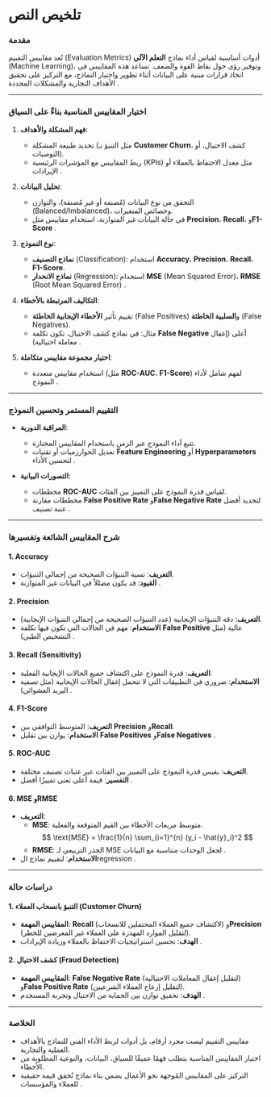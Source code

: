 # تلخيص النص  

### **مقدمة**  
تُعد مقاييس التقييم (Evaluation Metrics) أدوات أساسية لقياس أداء نماذج **التعلم الآلي** (Machine Learning)، وتوفير رؤى حول نقاط القوة والضعف. تساعد هذه المقاييس في اتخاذ قرارات مبنية على البيانات أثناء تطوير واختيار النماذج، مع التركيز على تحقيق الأهداف التجارية والمشكلات المحددة .  

---

### **اختيار المقاييس المناسبة بناءً على السياق**  
1. **فهم المشكلة والأهداف**:  
   - تحديد طبيعة المشكلة (مثل التنبؤ بـ **Customer Churn**، كشف الاحتيال، أو التوصيات).  
   - ربط المقاييس مع المؤشرات الرئيسية (KPIs) مثل معدل الاحتفاظ بالعملاء أو الإيرادات .  

2. **تحليل البيانات**:  
   - التحقق من نوع البيانات (مُصنفة أو غير مُصنفة)، والتوازن (Balanced/Imbalanced)، وخصائص المتغيرات.  
   - في حالة البيانات غير المتوازنة، استخدام مقاييس مثل **Precision**، **Recall**، و**F1-Score** .  

3. **نوع النموذج**:  
   - **نماذج التصنيف** (Classification): استخدام **Accuracy**، **Precision**، **Recall**، **F1-Score**.  
   - **نماذج الانحدار** (Regression): استخدام **MSE** (Mean Squared Error)، **RMSE** (Root Mean Squared Error) .  

4. **التكاليف المرتبطة بالأخطاء**:  
   - تقييم تأثير **الأخطاء الإيجابية الخاطئة** (False Positives) و**السلبية الخاطئة** (False Negatives).  
   - مثال: في نماذج كشف الاحتيال، تكون تكلفة **False Negative** أعلى (إغفال معاملة احتيالية) .  

5. **اختيار مجموعة مقاييس متكاملة**:  
   - استخدام مقاييس متعددة (مثل **ROC-AUC**، **F1-Score**) لفهم شامل لأداء النموذج .  

---

### **التقييم المستمر وتحسين النموذج**  
- **المراقبة الدورية**:  
  - تتبع أداء النموذج عبر الزمن باستخدام المقاييس المختارة.  
  - تعديل الخوارزميات أو تقنيات **Feature Engineering** أو **Hyperparameters** لتحسين الأداء .  

- **التصورات البيانية**:  
  - مخططات **ROC-AUC** لقياس قدرة النموذج على التمييز بين الفئات.  
  - مخططات مقارنة **False Positive Rate** و**False Negative Rate** لتحديد أفضل عتبة تصنيف .  

---

### **شرح المقاييس الشائعة وتفسيرها**  

#### 1. **Accuracy**  
- **التعريف**: نسبة التنبؤات الصحيحة من إجمالي التنبؤات.  
- **القيود**: قد يكون مضللاً في البيانات غير المتوازنة .  

#### 2. **Precision**  
- **التعريف**: دقة التنبؤات الإيجابية (عدد التنبؤات الصحيحة من إجمالي التنبؤات الإيجابية).  
- **الاستخدام**: مهم في الحالات التي تكون فيها تكلفة **False Positive** عالية (مثل التشخيص الطبي) .  

#### 3. **Recall (Sensitivity)**  
- **التعريف**: قدرة النموذج على اكتشاف جميع الحالات الإيجابية الفعلية.  
- **الاستخدام**: ضروري في التطبيقات التي لا تتحمل إغفال الحالات الإيجابية (مثل تصفية البريد العشوائي) .  

#### 4. **F1-Score**  
- **التعريف**: المتوسط التوافقي بين **Precision** و**Recall**.  
- **الاستخدام**: يوازن بين تقليل **False Positives** و**False Negatives** .  

#### 5. **ROC-AUC**  
- **التعريف**: يقيس قدرة النموذج على التمييز بين الفئات عبر عتبات تصنيف مختلفة.  
- **التفسير**: قيمة أعلى تعني تمييزًا أفضل .  

#### 6. **MSE وRMSE**  
- **التعريف**:  
  - **MSE**: متوسط مربعات الأخطاء بين القيم المتوقعة والفعلية.  
    $$
    \text{MSE} = \frac{1}{n} \sum_{i=1}^{n} (y_i - \hat{y}_i)^2
    $$  
  - **RMSE**: الجذر التربيعي لـ MSE لجعل الوحدات متناسبة مع البيانات .  
- **الاستخدام**: لتقييم نماذج الregression .  

---

### **دراسات حالة**  

#### 1. **التنبؤ بانسحاب العملاء (Customer Churn)**  
- **المقاييس المهمة**: **Recall** (لاكتشاف جميع العملاء المحتملين للانسحاب) و**Precision** (لتقليل الموارد المهدرة على العملاء غير المعرضين للخطر).  
- **الهدف**: تحسين استراتيجيات الاحتفاظ بالعملاء وزيادة الإيرادات .  

#### 2. **كشف الاحتيال (Fraud Detection)**  
- **المقاييس المهمة**: **False Negative Rate** (لتقليل إغفال المعاملات الاحتيالية) و**False Positive Rate** (لتقليل إزعاج العملاء الشرعيين).  
- **الهدف**: تحقيق توازن بين الحماية من الاحتيال وتجربة المستخدم .  

---

### **الخلاصة**  
- مقاييس التقييم ليست مجرد أرقام، بل أدوات لربط الأداء الفني للنماذج بالأهداف العملية والتجارية.  
- اختيار المقاييس المناسبة يتطلب فهمًا عميقًا للسياق، البيانات، والنوعية المطلوبة من الأخطاء.  
- التركيز على المقاييس المُوجهة نحو الأعمال يضمن بناء نماذج تُحقق قيمة حقيقية للعملاء والمؤسسات .